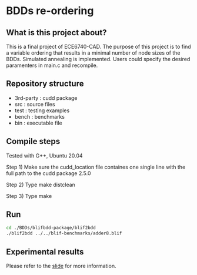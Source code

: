 # BDDs re-ordering


## What is this project about?
This is a final project of ECE6740-CAD. The purpose of this project is to find a variable ordering that results in a minimal number of node sizes of the BDDs. Simulated annealing is implemented. Users could specify the desired paramenters in main.c and recompile. 


## Repository structure
- 3rd-party : cudd package
- src : source files
- test : testing examples
- bench : benchmarks
- bin : executable file


## Compile steps
Tested with G++, Ubuntu 20.04

Step 1)
Make sure the cudd_location file containes one single line with the full path to the cudd package 2.5.0

Step 2)
Type make distclean

Step 3) 
Type make


## Run
```bash
cd ./BDDs/blifbdd-package/blif2bdd
./blif2bdd ../../blif-benchmarks/adder8.blif

```

## Experimental results
Please refer to the <a href="https://github.com/cheng-hsiang-chiu/ECE6740-CAD/slide.pdf">slide</a> for more information.
